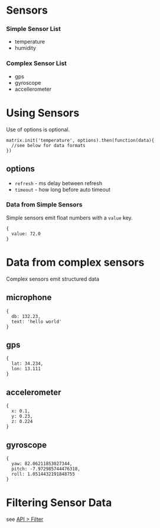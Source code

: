 # Sensors

### Simple Sensor List
- temperature
- humidity

### Complex Sensor List
- gps
- gyroscope
- accellerometer

# Using Sensors
Use of options is optional.
```
matrix.init('temperature', options).then(function(data){
  //see below for data formats
})
```

## options

- `refresh` - ms delay between refresh
- `timeout` - how long before auto timeout

### Data from Simple Sensors
Simple sensors emit float numbers with a `value` key.
```
{
  value: 72.0
}
```
# Data from complex sensors
Complex sensors emit structured data

## microphone
```
{
  db: 132.23,
  text: 'hello world'
}
```

## gps
```
{
  lat: 34.234,
  lon: 13.111
}
```
## accelerometer
```
{
  x: 0.1,
  y: 0.23,
  z: 0.224
}

```
## gyroscope
```
{
  yaw: 82.06211853027344,
  pitch: -7.972985744476318,
  roll: 1.0514432191848755
}
```


# Filtering Sensor Data
see [API > Filter](filter.md)
